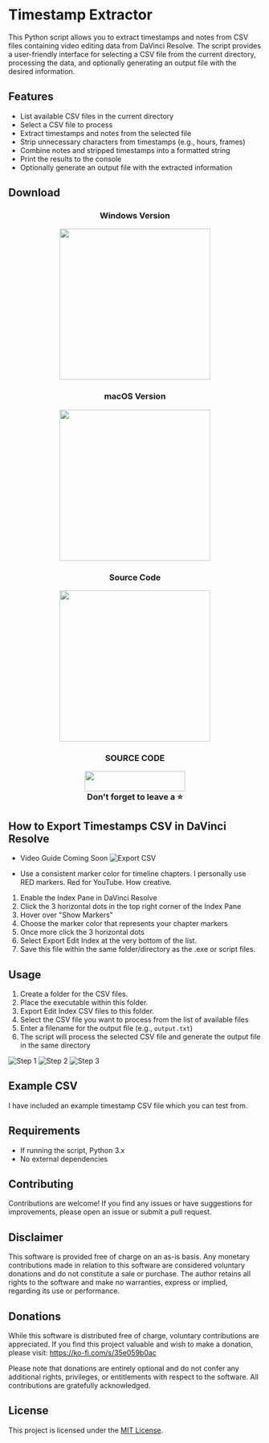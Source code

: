 # Timestamp Extractor

This Python script allows you to extract timestamps and notes from CSV files containing video editing data from DaVinci Resolve. The script provides a user-friendly interface for selecting a CSV file from the current directory, processing the data, and optionally generating an output file with the desired information.

## Features

- List available CSV files in the current directory
- Select a CSV file to process
- Extract timestamps and notes from the selected file
- Strip unnecessary characters from timestamps (e.g., hours, frames)
- Combine notes and stripped timestamps into a formatted string
- Print the results to the console
- Optionally generate an output file with the extracted information

## Download

### <p align='center'> Windows Version <br> <p align='center'> [<img src="https://img.shields.io/badge/Free-Download-blue?style=plastic&logo=windows&logoColor=white&label=Free" width="300">](https://github.com/thesleepingsage/DaVinci-Resolve-Timestamp-Extractor/releases/download/v2.5/Release_Windows.zip)  <p align='center'>


### <p align='center'> macOS Version <br> <p align='center'> [<img src="https://img.shields.io/badge/Free-Download-blue?style=plastic&logo=apple&logoColor=white&label=Free" width="300">](https://github.com/thesleepingsage/DaVinci-Resolve-Timestamp-Extractor/releases/download/v2.5/Release_macOS.zip)  <p align='center'>

### <p align='center'> Source Code <br> <p align='center'> [<img src="https://img.shields.io/badge/Free-Download-blue?style=plastic&logo=python&logoColor=white&label=Free" width="300">](https://github.com/thesleepingsage/DaVinci-Resolve-Timestamp-Extractor/releases/download/v2.5/Scripts.zip)  <p align='center'>

### <p align='center'> **SOURCE CODE** <br> <p align='center'> [<img src="https://img.shields.io/badge/Python_Version-informational?style=flat&logo=python&logoColor=blue&color=eaea4a" width=200 height=40>](hhttps://github.com/thesleepingsage/DaVinci-Resolve-Timestamp-Extractor/releases/download/v2.5/Scripts.zip) <br> Don't forget to leave a ⭐ </p>


## How to Export Timestamps CSV in DaVinci Resolve

- Video Guide Coming Soon
![Export CSV](https://i.imgur.com/qw3xKwr.png)

- Use a consistent marker color for timeline chapters. I personally use RED markers. Red for YouTube. How creative.
1. Enable the Index Pane in DaVinci Resolve
2. Click the 3 horizontal dots in the top right corner of the Index Pane
3. Hover over "Show Markers"
4. Choose the marker color that represents your chapter markers
5. Once more click the 3 horizontal dots
6. Select Export Edit Index at the very bottom of the list.
7. Save this file within the same folder/directory as the .exe or script files.

## Usage

1. Create a folder for the CSV files.
2. Place the executable within this folder.
3. Export Edit Index CSV files to this folder.
4. Select the CSV file you want to process from the list of available files
5. Enter a filename for the output file (e.g., `output.txt`)
6. The script will process the selected CSV file and generate the output file in the same directory

![Step 1](https://i.imgur.com/61Zdtsa.png)
![Step 2](https://i.imgur.com/A1GzcdI.png)
![Step 3](https://i.imgur.com/1lHH7OO.png)

## Example CSV

I have included an example timestamp CSV file which you can test from.

## Requirements

- If running the script, Python 3.x
- No external dependencies

## Contributing

Contributions are welcome! If you find any issues or have suggestions for improvements, please open an issue or submit a pull request.

## Disclaimer

This software is provided free of charge on an as-is basis. Any monetary contributions made in relation to this software are considered voluntary donations and do not constitute a sale or purchase. The author retains all rights to the software and make no warranties, express or implied, regarding its use or performance.

## Donations

While this software is distributed free of charge, voluntary contributions are appreciated. If you find this project valuable and wish to make a donation, please visit: https://ko-fi.com/s/35e059b0ac

Please note that donations are entirely optional and do not confer any additional rights, privileges, or entitlements with respect to the software. All contributions are gratefully acknowledged.

## License

This project is licensed under the [MIT License](LICENSE).
